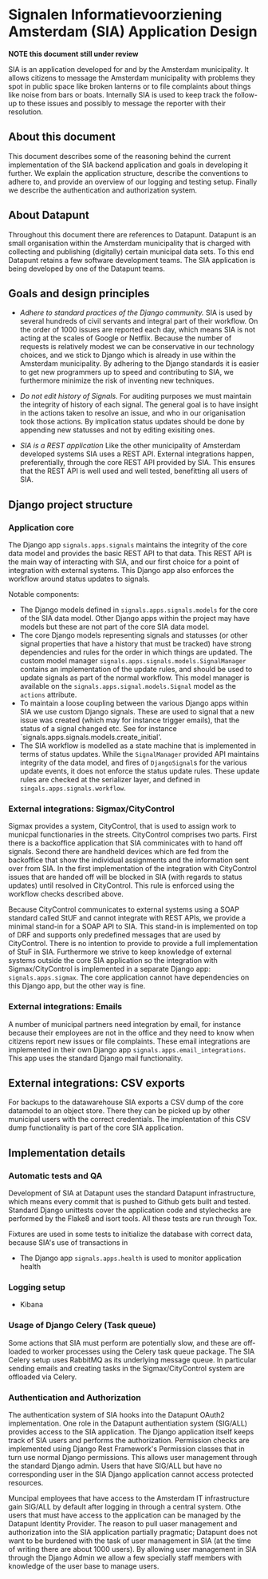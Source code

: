 # Signalen Informatievoorziening Amsterdam (SIA) Application Design
**NOTE this document still under review**

SIA is an application developed for and by the Amsterdam municipality. It allows
citizens to message the Amsterdam municipality with problems they spot in public
space like broken lanterns or to file complaints about things like noise from 
bars or boats. Internally SIA is used to keep track the follow-up to these issues
and possibly to message the reporter with their resolution.

## About this document
This document describes some of the reasoning behind the current implementation
of the SIA backend application and goals in developing it further. We explain
the application structure, describe the conventions to adhere to, and provide an
overview of our logging and testing setup. Finally we describe the
authentication and authorization system.


## About Datapunt
Throughout this document there are references to Datapunt. Datapunt is an small
organisation within the Amsterdam municipality that is charged with collecting
and publishing (digitally) certain municipal data sets. To this end Datapunt
retains a few software development teams. The SIA application is being developed
by one of the Datapunt teams.


## Goals and design principles

* *Adhere to standard practices of the Django community.* SIA is used by several
  hundreds of civil servants and integral part of their workflow. On the order of
  1000 issues are reported each day, which means SIA is not acting at the scales
  of Google or Netflix. Because the number of requests is relatively modest we
  can be conservative in our technology choices, and we stick to Django which is
  already in use within the Amsterdam municipality. By adhering to the Django
  standards it is easier to get new programmers up to speed and contributing to
  SIA, we furthermore minimize the risk of inventing new techniques.

* *Do not edit history of Signals.* For auditing purposes we must maintain the 
  integrity of history of each signal. The general goal is to have insight in the
  actions taken to resolve an issue, and who in our origanisation took those 
  actions. By implication status updates should be done by appending new statusses
  and not by editing exisiting ones.

* *SIA is a REST application* Like the other municipality of Amsterdam developed
  systems SIA uses a REST API. External integrations happen, preferentially,
  through the core REST API provided by SIA. This ensures that the REST API is
  well used and well tested, benefitting all users of SIA.


## Django project structure
### Application core
The Django app `signals.apps.signals` maintains the integrity of the core data
model and provides the basic REST API to that data. This REST API is the main
way of interacting with SIA, and our first choice for a point of integration
with external systems. This Django app also enforces the workflow around 
status updates to signals.

Notable components:
* The Django models defined in `signals.apps.signals.models` for the core of the
  SIA data model. Other Django apps within the project may have models but these
  are not part of the core SIA data model.
* The core Django models representing signals and statusses (or other signal
  properties that have a history that must be tracked) have strong dependencies
  and rules for the order in which things are updated. The custom model manager
  `signals.apps.signals.models.SignalManager` contains an implementation of the
  update rules, and should be used to update signals as part of the normal 
  workflow. This model manager is available on the `signals.apps.signal.models.Signal`
  model as the `actions` attribute.
* To maintain a loose coupling between the various Django apps within SIA we use
  custom Django signals. These are used to signal that a new issue was created
  (which may for instance trigger emails), that the status of a signal changed
  etc. See for instance `signals.apps.signals.models.create_initial'.
* The SIA workflow is modelled as a state machine that is implemented in terms
  of status updates. While the `SignalManager` provided API maintains integrity
  of the data model, and fires of `DjangoSignal`s for the various update events,
  it does not enforce the status update rules. These update rules are checked
  at the serializer layer, and defined in `singals.apps.signals.workflow`.


### External integrations: Sigmax/CityControl
Sigmax provides a system, CityControl, that is used to assign work to municpal
functionaries in the streets. CityControl comprises two parts. First there is
a backoffice application that SIA comminicates with to hand off signals. Second
there are handheld devices which are fed from the backoffice that show the 
individual assignments and the information sent over from SIA. In the first
implementation of the integration with CityControl issues that are handed off
will be blocked in SIA (with regards to status updates) until resolved in 
CityControl. This rule is enforced using the workflow checks described above.

Because CityControl communicates to external systems using a SOAP standard called
StUF and cannot integrate with REST APIs, we provide a minimal stand-in for a
SOAP API to SIA. This stand-in is implemented on top of DRF and supports only
predefined messages that are used by CityControl. There is no intention to
provide to provide a full implementation of StuF in SIA. Furthermore we strive
to keep knowledge of external systems outside the core SIA application so the
integration with Sigmax/CityControl is implemented in a separate Django app:
`signals.apps.sigmax`. The core application cannot have dependencies on this
Django app, but the other way is fine.


### External integrations: Emails
A number of municipal partners need integration by email, for instance because
their employees are not in the office and they need to know when citizens report
new issues or file complaints. These email integrations are implemented in their
own Django app `signals.apps.email_integrations`. This app uses the standard
Django mail functionality.


## External integrations: CSV exports
For backups to the datawarehouse SIA exports a CSV dump of the core datamodel to
an object store. There they can be picked up by other municipal users with the
correct credentials. The implentation of this CSV dump functionality is part of
the core SIA application.


## Implementation details
### Automatic tests and QA
Development of SIA at Datapunt uses the standard Datapunt infrastructure, which
means every commit that is pushed to Github gets built and tested. Standard
Django unittests cover the application code and stylechecks are performed by
the Flake8 and isort tools. All these tests are run through Tox. 

Fixtures are used in some tests to initialize the database with correct data,
because SIA's use of transactions in 

* The Django app `signals.apps.health` is used to monitor application health

### Logging setup
* Kibana


### Usage of Django Celery (Task queue)
Some actions that SIA must perform are potentially slow, and these are off-loaded
to worker processes using the Celery task queue package. The SIA Celery setup 
uses RabbitMQ as its underlying message queue. In particular sending emails and
creating tasks in the Sigmax/CityControl system are offloaded via Celery.

### Authentication and Authorization
The authentication system of SIA hooks into the Datapunt OAuth2 implementation.
One role in the Datapunt authentiation system (SIG/ALL) provides access to
the SIA application. The Django application itself keeps track of SIA users
and performs the authorization. Permission checks are implemented using Django
Rest Framework's Permission classes that in turn use normal Django permissions.
This allows user management through the standard Django admin. Users that have
SIG/ALL but have no corresponding user in the SIA Django application cannot 
access protected resources.

Muncipal employees that have access to the Amsterdam IT infrastructure gain
SIG/ALL by default after logging in through a central system. Othe users that
must have access to the application can be managed by the Datapunt Identity
Provider. The reason to pull uaser management and authorization into the SIA
application partially pragmatic; Datapunt does not want to be burdened with
the task of user management in SIA (at the time of writing there are about
1000 users). By allowing user management in SIA through the Django Admin 
we allow a few specially staff members with knowledge of the user base to
manage users.